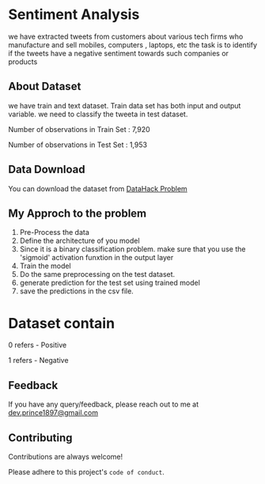 
# Sentiment Analysis



we have extracted tweets from customers about various tech firms who manufacture and sell mobiles, computers , laptops, etc the task is to identify if the tweets have a negative sentiment towards such companies or products

## About Dataset
we have train and text dataset. Train data set has both input and output variable.
we need to classify the tweeta in test dataset.

Number of observations in Train Set : 7,920

Number of observations in Test Set : 1,953

## Data Download

You can download the dataset from [DataHack Problem](https://datahack.analyticsvidhya.com/contest/practice-problem-identify-the-sentiments/)

## My Approch to the problem


1.   Pre-Process the data
2.   Define the architecture of you model
3.   Since it is a binary classification problem. make sure that you use the 'sigmoid' activation funxtion in the output layer
4.   Train the model
5.   Do the same preprocessing on the test dataset.
6.   generate prediction for the test set using trained model
7.   save the predictions in the csv file.


# Dataset contain 
0 refers - Positive

1 refers - Negative


## Feedback

If you have any query/feedback, please reach out to me at dev.prince1897@gmail.com

  
## Contributing

Contributions are always welcome!

Please adhere to this project's `code of conduct`.

  
